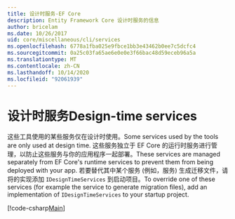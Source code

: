 ```yaml
---
title: 设计时服务-EF Core
description: Entity Framework Core 设计时服务的信息
author: bricelam
ms.date: 10/26/2017
uid: core/miscellaneous/cli/services
ms.openlocfilehash: 6778a1fba025e9fbce1bb3e43462b0ee7c5dcfc4
ms.sourcegitcommit: 0a25c03fa65ae6e0e0e3f66bac48d59eceb96a5a
ms.translationtype: MT
ms.contentlocale: zh-CN
ms.lasthandoff: 10/14/2020
ms.locfileid: "92061939"
---
```

# <a name="design-time-services"></a><span data-ttu-id="eea76-103">设计时服务</span><span class="sxs-lookup"><span data-stu-id="eea76-103">Design-time services</span></span>

<span data-ttu-id="eea76-104">这些工具使用的某些服务仅在设计时使用。</span><span class="sxs-lookup"><span data-stu-id="eea76-104">Some services used by the tools are only used at design time.</span></span> <span data-ttu-id="eea76-105">这些服务独立于 EF Core 的运行时服务进行管理，以防止这些服务与你的应用程序一起部署。</span><span class="sxs-lookup"><span data-stu-id="eea76-105">These services are managed separately from EF Core's runtime services to prevent them from being deployed with your app.</span></span> <span data-ttu-id="eea76-106">若要替代其中某个服务 (例如，服务) 生成迁移文件，请将的实现添加 `IDesignTimeServices` 到启动项目。</span><span class="sxs-lookup"><span data-stu-id="eea76-106">To override one of these services (for example the service to generate migration files), add an implementation of `IDesignTimeServices` to your startup project.</span></span>

[!code-csharp[Main](../../../../samples/core/Miscellaneous/CommandLine/DesignTimeServices.cs)]
